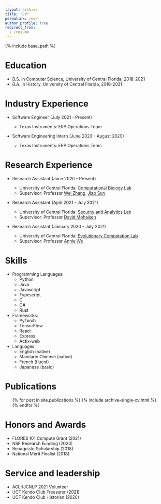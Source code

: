 ```yaml
---
layout: archive
title: "CV"
permalink: /cv/
author_profile: true
redirect_from:
  - /resume
---
```


{% include base_path %}

# Education

- B.S. in Computer Science, University of Central Florida, 2018-2021
- B.A. in History, University of Central Florida, 2018-2021

# Industry Experience

- Software Engineer (July 2021 - Present)

  - Texas Instruments: ERP Operations Team

- Software Engineering Intern (June 2020 - August 2020)

  - Texas Instruments: ERP Operations Team

# Research Experience

- Research Assistant (June 2020 - Present)

  - University of Central Florida: [Computational Biology Lab](https://server.cs.ucf.edu/compbio/)
  - Supervisor: Professor [Wei Zhang](https://www.cs.ucf.edu/~wzhang/), [Jiao Sun](https://server.cs.ucf.edu/compbio/people/)

- Research Assistant (April 2021 - July 2021)

  - University of Central Florida: [Security and Analytics Lab](http://seal.cs.ucf.edu)
  - Supervisor: Professor [David Mohaisen](http://cs.ucf.edu/~mohaisen/)

- Research Assistant (January 2020 - July 2021)

  - University of Central Florida: [Evolutionary Computation Lab](http://www.cs.ucf.edu/~ecl/index.html)
  - Supervisor: Professor [Annie Wu](http://www.cs.ucf.edu/~aswu/)

# Skills

- Programming Languages:
  - Python
  - Java
  - Javascript
  - Typescript
  - C
  - C#
  - Rust
- Frameworks:
  - PyTorch
  - TensorFlow
  - React
  - Express
  - Actix-web
- Languages
  - English (native)
  - Mandarin Chinese (native)
  - French (fluent)
  - Japanese (basic)

# Publications

  <ul>{% for post in site.publications %}
    {% include archive-single-cv.html %}
  {% endfor %}</ul>

# Honors and Awards

- FLORES 101 Compute Grant (2021)
- NSF Research Funding (2020)
- Benaquisto Scholarship (2018)
- National Merit Finalist (2018)

# Service and leadership

- ACL-IJCNLP 2021 Volunteer
- UCF Kendo Club Treasurer (2021)
- UCF Kendo Club Historian (2020)
